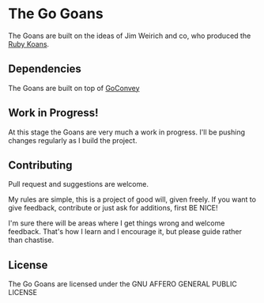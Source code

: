 # The Go Goans

The Goans are built on the ideas of Jim Weirich and co, who produced the [Ruby Koans](https://github.com/neo/ruby_koans).

## Dependencies

The Goans are built on top of [GoConvey](http://goconvey.co/)

## Work in Progress!
At this stage the Goans are very much a work in progress.  I'll be pushing changes regularly as I build the project.

## Contributing

Pull request and suggestions are welcome.

My rules are simple, this is a project of good will, given freely.  If you want to give feedback, contribute or just ask for additions, first BE NICE!

I'm sure there will be areas where I get things wrong and welcome feedback.  That's how I learn and I encourage it, but please guide rather than chastise.

## License

The Go Goans are licensed under the GNU AFFERO GENERAL PUBLIC LICENSE

